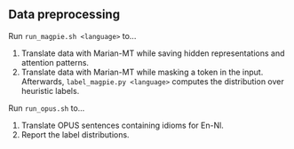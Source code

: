 ## Data preprocessing

Run `run_magpie.sh <language>` to...
1. Translate data with Marian-MT while saving hidden representations and attention patterns.
2. Translate data with Marian-MT while masking a token in the input.
Afterwards, `label_magpie.py <language>` computes the distribution over heuristic labels.

Run `run_opus.sh` to...
1. Translate OPUS sentences containing idioms for En-Nl.
2. Report the label distributions.
